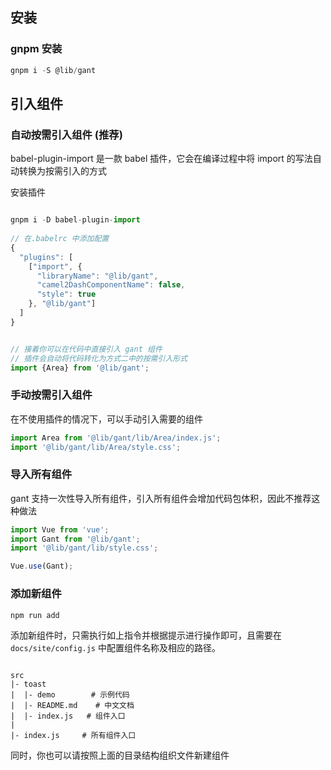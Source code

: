 ## 安装
### gnpm 安装

```javascript
gnpm i -S @lib/gant

```
## 引入组件
### 自动按需引入组件 (推荐)
babel-plugin-import 是一款 babel 插件，它会在编译过程中将 import 的写法自动转换为按需引入的方式

安装插件
```javascript

gnpm i -D babel-plugin-import
 
// 在.babelrc 中添加配置
{
  "plugins": [
    ["import", {
      "libraryName": "@lib/gant",
      "camel2DashComponentName": false,
      "style": true
    }, "@lib/gant"]
  ]
}


// 接着你可以在代码中直接引入 gant 组件
// 插件会自动将代码转化为方式二中的按需引入形式
import {Area} from '@lib/gant';

```

### 手动按需引入组件
在不使用插件的情况下，可以手动引入需要的组件
```javascript
import Area from '@lib/gant/lib/Area/index.js';
import '@lib/gant/lib/Area/style.css';

```

### 导入所有组件
gant 支持一次性导入所有组件，引入所有组件会增加代码包体积，因此不推荐这种做法

```javascript
import Vue from 'vue';
import Gant from '@lib/gant';
import '@lib/gant/lib/style.css';

Vue.use(Gant);
```

### 添加新组件
```
npm run add

```

添加新组件时，只需执行如上指令并根据提示进行操作即可，且需要在 `docs/site/config.js` 中配置组件名称及相应的路径。

```

src
|- toast
|  |- demo        # 示例代码
|  |- README.md    # 中文文档
|  |- index.js   # 组件入口
|
|- index.js     # 所有组件入口

```
同时，你也可以请按照上面的目录结构组织文件新建组件
